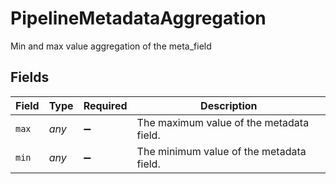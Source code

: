 # PipelineMetadataAggregation

Min and max value aggregation of the meta_field


## Fields

| Field                                    | Type                                     | Required                                 | Description                              |
| ---------------------------------------- | ---------------------------------------- | ---------------------------------------- | ---------------------------------------- |
| `max`                                    | *any*                                    | :heavy_minus_sign:                       | The maximum value of the metadata field. |
| `min`                                    | *any*                                    | :heavy_minus_sign:                       | The minimum value of the metadata field. |